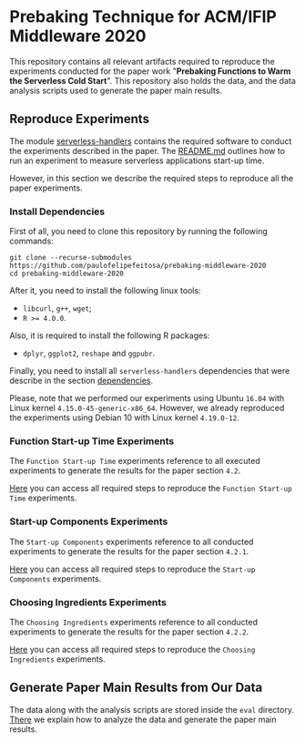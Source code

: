 # Prebaking Technique for ACM/IFIP Middleware 2020

This repository contains all relevant artifacts required to reproduce the experiments
conducted for the paper work "**Prebaking Functions to Warm the Serverless Cold Start**".
This repository also holds the data, and the data analysis scripts used to generate the 
paper main results.

## Reproduce Experiments

The module [serverless-handlers](https://github.com/paulofelipefeitosa/serverless-handlers) contains the required 
software to conduct the experiments described in the paper. The 
[README.md](https://github.com/paulofelipefeitosa/serverless-handlers/blob/master/README.md) 
outlines how to run an experiment to measure serverless applications start-up time.

However, in this section we describe the required steps to reproduce all the paper 
experiments.

### Install Dependencies

First of all, you need to clone this repository by running the following commands:
``` shell script
git clone --recurse-submodules https://github.com/paulofelipefeitosa/prebaking-middleware-2020
cd prebaking-middleware-2020
```

After it, you need to install the following linux tools:
* `libcurl`, `g++`, `wget`;
* `R >= 4.0.0`.

Also, it is required to install the following R packages: 
* `dplyr`, `ggplot2`, `reshape` and `ggpubr`.

Finally, you need to install all `serverless-handlers` dependencies that 
were describe in the section 
[dependencies](https://github.com/paulofelipefeitosa/serverless-handlers/blob/master/README.md#dependencies).

Please, note that we performed our experiments using Ubuntu `16.04` with Linux kernel 
`4.15.0-45-generic-x86_64`. However, we already reproduced the experiments using 
Debian 10 with Linux kernel `4.19.0-12`.

### Function Start-up Time Experiments

The `Function Start-up Time` experiments reference to all executed experiments to generate
the results for the paper section `4.2`.

[Here](function-startup/README.md) you can access all required steps to reproduce 
the `Function Start-up Time` experiments.

### Start-up Components Experiments

The `Start-up Components` experiments reference to all conducted experiments to 
generate the results for the paper section `4.2.1`.

[Here](startup-components/README.md) you can access all required steps to reproduce 
the `Start-up Components` experiments.

### Choosing Ingredients Experiments

The `Choosing Ingredients` experiments reference to all conducted experiments to 
generate the results for the paper section `4.2.2`.

[Here](choosing-ingredients/README.md) you can access all required steps to reproduce 
the `Choosing Ingredients` experiments.

## Generate Paper Main Results from Our Data

The data along with the analysis scripts are stored inside the `eval` 
directory. [There](eval/README.md) we explain how to analyze the data 
and generate the paper main results.
